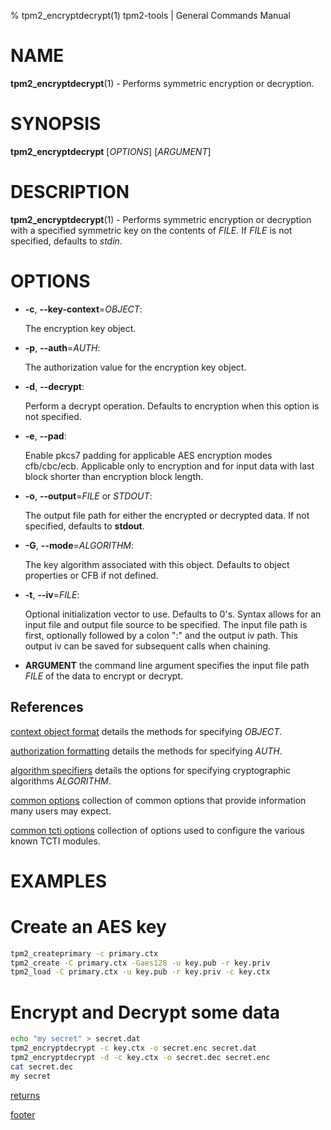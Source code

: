 % tpm2_encryptdecrypt(1) tpm2-tools | General Commands Manual

# NAME

**tpm2_encryptdecrypt**(1) - Performs symmetric encryption or decryption.

# SYNOPSIS

**tpm2_encryptdecrypt** [*OPTIONS*] [*ARGUMENT*]

# DESCRIPTION

**tpm2_encryptdecrypt**(1) - Performs symmetric encryption or decryption with a
specified symmetric key on the contents of _FILE_.
If _FILE_ is not specified, defaults to *stdin*.

# OPTIONS

  * **-c**, **\--key-context**=_OBJECT_:

    The encryption key object.

  * **-p**, **\--auth**=_AUTH_:

    The authorization value for the encryption key object.

  * **-d**, **\--decrypt**:

    Perform a decrypt operation. Defaults to encryption when this option is not
    specified.

  * **-e**, **\--pad**:

    Enable pkcs7 padding for applicable AES encryption modes cfb/cbc/ecb.
    Applicable only to encryption and for input data with last block shorter
    than encryption block length.

  * **-o**, **\--output**=_FILE_ or _STDOUT_:

    The output file path for either the encrypted or decrypted data. If not
    specified, defaults to **stdout**.

  * **-G**, **\--mode**=_ALGORITHM_:

    The key algorithm associated with this object. Defaults to object properties
    or CFB if not defined.

  * **-t**, **\--iv**=_FILE_:

    Optional initialization vector to use. Defaults to 0's. Syntax allows for an
    input file and output file source to be specified. The input file path is
    first, optionally followed by a colon ":" and the output iv path. This
    output iv can be saved for subsequent calls when chaining.

  * **ARGUMENT** the command line argument specifies the input file path _FILE_
    of the data to encrypt or decrypt.

## References

[context object format](common/ctxobj.md) details the methods for specifying
_OBJECT_.

[authorization formatting](common/authorizations.md) details the methods for
specifying _AUTH_.

[algorithm specifiers](common/alg.md) details the options for specifying
cryptographic algorithms _ALGORITHM_.

[common options](common/options.md) collection of common options that provide
information many users may expect.

[common tcti options](common/tcti.md) collection of options used to configure
the various known TCTI modules.

# EXAMPLES

# Create an AES key
```bash
tpm2_createprimary -c primary.ctx
tpm2_create -C primary.ctx -Gaes128 -u key.pub -r key.priv
tpm2_load -C primary.ctx -u key.pub -r key.priv -c key.ctx
```

# Encrypt and Decrypt some data
```bash
echo "my secret" > secret.dat
tpm2_encryptdecrypt -c key.ctx -o secret.enc secret.dat
tpm2_encryptdecrypt -d -c key.ctx -o secret.dec secret.enc
cat secret.dec
my secret
```

[returns](common/returns.md)

[footer](common/footer.md)
